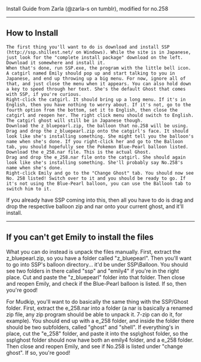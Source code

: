Install Guide from Zarla (@zarla-s on tumblr), modified for no.258

----------------
How to Install
----------------

    The first thing you'll want to do is download and install SSP (http://ssp.shillest.net/ on Windows). While the site is in Japanese, just look for the "complete install package" download on the left. Download it somewhere and install it.
    When that's done, run SSP.exe, the program with the little bell icon. A catgirl named Emily should pop up and start talking to you in Japanese, and end up throwing up a big menu. For now, ignore all of that, and just close the menu when it appears. You can also hold down a key to speed through her text. She's the default Ghost that comes with SSP, if you're curious.
    Right-click the catgirl. It should bring up a long menu. If it's in English, then you have nothing to worry about. If it's not, go to the fourth option from the bottom, set it to English, then close the catgirl and reopen her. The right click menu should switch to English. The catgirl ghost will still be in Japanese though.
    Download the z_bluepearl.zip, the balloon that no.258 will be using.
    Drag and drop the z_bluepearl.zip onto the catgirl's face. It should look like she's installing something. She might tell you the balloon's name when she's done. If you right-click her and go to the Balloon tab, you should hopefully see the Pokemon Blue-Pearl balloon listed.
    Download the e_258.nar file. This is the actual Ghost.
    Drag and drop the e_258.nar file onto the catgirl. She should again look like she's installing something. She'll probably say No.258's name when she's done.
    Right-click Emily and go to the "Change Ghost" tab. You should now see No. 258 listed! Switch over to it and you should be ready to go. If it's not using the Blue-Pearl balloon, you can use the Balloon tab to switch him to it.

If you already have SSP coming into this, then all you have to do is drag and drop the respective balloon zip and nar onto your current ghost, and it'll install. 

--------------------------------------------
If you can't get Emily to install the files
--------------------------------------------

What you can do instead is unpack the files manually. First, extract the z_bluepearl.zip, so you have a folder called "z_bluepearl". Then you'll want to go into SSP's balloon directory... it'd be under SSP\Balloon. You should see two folders in there called "ssp" and "emily4" if you're in the right place. Cut and paste the "z_bluepearl" folder into that folder. Then close and reopen Emily, and check if the Blue-Pearl balloon is listed. If so, then you're good!

For Mudkip, you'll want to do basically the same thing with the SSP/Ghost folder. First, extract the e_258.nar into a folder (a nar is basically a renamed zip file, any zip program should be able to unpack it. 7-zip can do it, for example). You should end up with a e_258 folder, and inside the folder there should be two subfolders, called "ghost" and "shell". If everything's in place, cut the "e_258" folder, and paste it into the ssp\ghost folder, so the ssp\ghost folder should now have both an emily4 folder, and a e_258 folder. Then close and reopen Emily, and see if No.258 is listed under "change ghost". If so, you're good!
